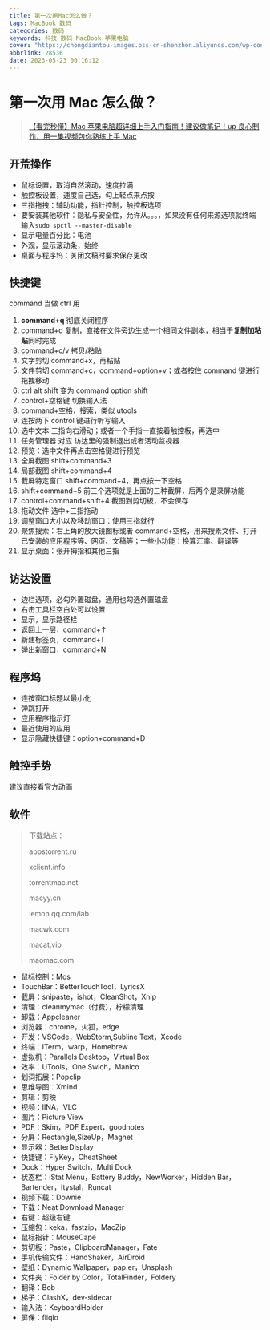 ```yaml
---
title: 第一次用Mac怎么做？
tags: MacBook 数码
categories: 数码
keywords: 科技 数码 MacBook 苹果电脑
cover: "https://chongdiantou-images.oss-cn-shenzhen.aliyuncs.com/wp-content/uploads/2022/07/2022071409434851.jpeg"
abbrlink: 28536
date: 2023-05-23 00:16:12
---
```


# 第一次用 Mac 怎么做？

> [【看完秒懂】Mac 苹果电脑超详细上手入门指南！建议做笔记！up 良心制作，用一集视频包你熟练上手 Mac](https://www.bilibili.com/video/BV1PF411E7LG)

## 开荒操作

- 鼠标设置，取消自然滚动，速度拉满
- 触控板设置，速度自己选，勾上轻点来点按
- 三指拖拽：辅助功能，指针控制，触控板选项
- 要安装其他软件：隐私与安全性，允许从。。。，如果没有任何来源选项就终端输入`sudo spctl --master-disable`
- 显示电量百分比：电池
- 外观，显示滚动条，始终
- 桌面与程序坞：关闭文稿时要求保存更改

## 快捷键

command 当做 ctrl 用

1. **command+q** 彻底关闭程序
2. command+d 复制，直接在文件旁边生成一个相同文件副本，相当于**复制加粘贴**同时完成
3. command+c/v 拷贝/粘贴
4. 文字剪切 command+x，再粘贴
5. 文件剪切 command+c，command+option+v；或者按住 command 键进行拖拽移动
6. ctrl alt shift 变为 command option shift
7. control+空格键 切换输入法
8. command+空格，搜索，类似 utools
9. 连按两下 control 键进行听写输入
10. 选中文本 三指向右滑动；或者一个手指一直按着触控板，再选中
11. 任务管理器 对应 访达里的强制退出或者活动监视器
12. 预览：选中文件再点击空格键进行预览
13. 全屏截图 shift+command+3
14. 局部截图 shift+command+4
15. 截屏特定窗口 shift+command+4，再点按一下空格
16. shift+command+5 前三个选项就是上面的三种截屏，后两个是录屏功能
17. control+command+shift+4 截图到剪切板，不会保存
18. 拖动文件 选中+三指拖动
19. 调整窗口大小以及移动窗口：使用三指就行
20. 聚焦搜索：右上角的放大镜图标或者 command+空格，用来搜素文件、打开已安装的应用程序等、网页、文稿等；一些小功能：换算汇率、翻译等
21. 显示桌面：张开拇指和其他三指

## 访达设置

- 边栏选项，必勾外置磁盘，通用也勾选外置磁盘
- 右击工具栏空白处可以设置
- 显示，显示路径栏
- 返回上一层，command+↑
- 新建标签页，command+T
- 弹出新窗口，command+N

## 程序坞

- 连按窗口标题以最小化
- 弹跳打开
- 应用程序指示灯
- 最近使用的应用
- 显示隐藏快捷键：option+command+D

## 触控手势

建议直接看官方动画

## 软件

> 下载站点：
>
> appstorrent.ru
>
> xclient.info
>
> torrentmac.net
>
> macyy.cn
>
> lemon.qq.com/lab
>
> macwk.com
>
> macat.vip
>
> maomac.com

- 鼠标控制：Mos
- TouchBar：BetterTouchTool，LyricsX
- 截屏：snipaste，ishot，CleanShot，Xnip
- 清理：cleanmymac（付费），柠檬清理
- 卸载：Appcleaner
- 浏览器：chrome，火狐，edge
- 开发：VSCode，WebStorm,Subline Text，Xcode
- 终端：ITerm，warp，Homebrew
- 虚拟机：Parallels Desktop，Virtual Box
- 效率：UTools，One Swich，Manico
- 划词拓展：Popclip
- 思维导图：Xmind
- 剪辑：剪映
- 视频：IINA，VLC
- 图片：Picture View
- PDF：Skim，PDF Expert，goodnotes
- 分屏：Rectangle,SizeUp，Magnet
- 显示器：BetterDisplay
- 快捷键：FlyKey，CheatSheet
- Dock：Hyper Switch，Multi Dock
- 状态栏：iStat Menu，Battery Buddy，NewWorker，Hidden Bar，Bartender，Itystal，Runcat
- 视频下载：Downie
- 下载：Neat Download Manager
- 右键：超级右键
- 压缩包：keka，fastzip，MacZip
- 鼠标指针：MouseCape
- 剪切板：Paste，ClipboardManager，Fate
- 手机传输文件：HandShaker，AirDroid
- 壁纸：Dynamic Wallpaper，pap.er，Unsplash
- 文件夹：Folder by Color，TotalFinder，Foldery
- 翻译：Bob
- 梯子：ClashX，dev-sidecar
- 输入法：KeyboardHolder
- 屏保：fliqlo

